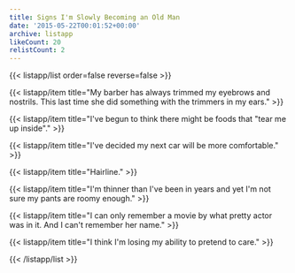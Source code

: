 ```yaml
---
title: Signs I'm Slowly Becoming an Old Man
date: '2015-05-22T00:01:52+00:00'
archive: listapp
likeCount: 20
relistCount: 2
---
```



{{< listapp/list order=false reverse=false >}}

   {{< listapp/item title="My barber has always trimmed my eyebrows and nostrils. This last time she did something with the trimmers in my ears." >}}

   {{< listapp/item title="I've begun to think there might be foods that \"tear me up inside\"." >}}

   {{< listapp/item title="I've decided my next car will be more comfortable." >}}

   {{< listapp/item title="Hairline." >}}

   {{< listapp/item title="I'm thinner than I've been in years and yet I'm not sure my pants are roomy enough." >}}

   {{< listapp/item title="I can only remember a movie by what pretty actor was in it. And I can't remember her name." >}}

   {{< listapp/item title="I think I'm losing my ability to pretend to care." >}}

{{< /listapp/list >}}
